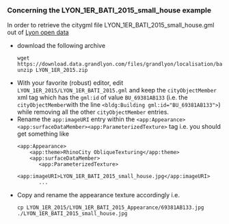 ### Concerning the LYON_1ER_BATI_2015_small_house example
In order to retrieve the citygml file LYON_1ER_BATI_2015_small_house.gml
out of [Lyon open data](https://data.grandlyon.com/accueil)
 - download the following archive
   ```
   wget https://download.data.grandlyon.com/files/grandlyon/localisation/bati3d/LYON_1ER_2015.zip
   unzip LYON_1ER_2015.zip
   ```
 - With your favorite (robust) editor, edit `LYON_1ER_2015/LYON_1ER_BATI_2015.gml`
   and keep the `cityObjectMember` xml tag which has the `gml:id` of value `BU_69381AB133`
   (i.e. the `cityObjectMember`with the line `<bldg:Building gml:id="BU_69381AB133">`) 
   while removing all the other `cityObjectMember` entries.
 - Rename the `app:imageURI` entry within the 
   `<app:Appearance> <app:surfaceDataMember><app:ParameterizedTexture>` tag i.e. you should
   get something like
   ```
   <app:Appearance>
       <app:theme>RhinoCity ObliqueTexturing</app:theme>
       <app:surfaceDataMember>
          <app:ParameterizedTexture>
              <app:imageURI>LYON_1ER_BATI_2015_small_house.jpg</app:imageURI>
          ...
   ```
 - Copy and rename the appearance texture accordingly i.e.
   ```
   cp LYON_1ER_2015/LYON_1ER_BATI_2015_Appearance/69381AB133.jpg ./LYON_1ER_BATI_2015_small_house.jpg
   ```

